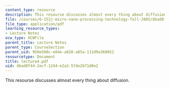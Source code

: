 ```yaml
---
content_type: resource
description: This resourse discusses almost every thing about diffusion.
file: /courses/6-152j-micro-nano-processing-technology-fall-2005/dbad8f442ecf1244e2a257de2671d0e2_lecture4.pdf
file_type: application/pdf
learning_resource_types:
- Lecture Notes
ocw_type: OCWFile
parent_title: Lecture Notes
parent_type: CourseSection
parent_uid: 950e560c-e84e-a828-a85a-111d9a360052
resourcetype: Document
title: lecture4.pdf
uid: dbad8f44-2ecf-1244-e2a2-57de2671d0e2
---
```

This resourse discusses almost every thing about diffusion.

